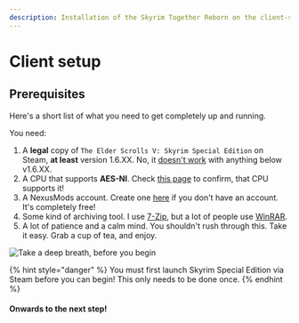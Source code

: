```yaml
---
description: Installation of the Skyrim Together Reborn on the client-side
---
```


# Client setup

## **Prerequisites**

Here's a short list of what you need to get completely up and running.

You need:

1. A **legal** copy of `The Elder Scrolls V: Skyrim Special Edition` on Steam, **at least** version 1.6.XX. No, it [doesn't work](../../general-information/supported-games.md) with anything below v1.6.XX.
2. A CPU that supports **AES-NI**. Check [this page](../troubleshooting/my-game-crashes-when-i-open-it-or-connect-to-a-server.md) to confirm, that CPU supports it!
3. A NexusMods account. Create one [here](https://users.nexusmods.com/register) if you don't have an account. It's completely free!
4. Some kind of archiving tool. I use [7-Zip](https://7-zip.org/), but a lot of people use [WinRAR](https://www.win-rar.com).
5. A lot of patience and a calm mind. You shouldn't rush through this. Take it easy. Grab a cup of tea, and enjoy.

![Take a deep breath, before you begin](https://sxcu.net/5Bik56Rp7.gif)

{% hint style="danger" %}
You must first launch Skyrim Special Edition via Steam before you can begin! This only needs to be done once.
{% endhint %}

#### Onwards to the next step!
